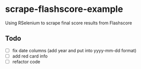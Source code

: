 # scrape-flashscore-example
Using RSelenium to scrape final score results from Flashscore

## Todo

- [ ] fix date columns (add year and put into yyyy-mm-dd format)
- [ ] add red card info
- [ ] refactor code
